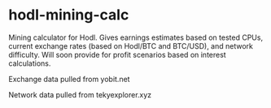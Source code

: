 # hodl-mining-calc

Mining calculator for Hodl. Gives earnings estimates based on tested CPUs, current exchange rates (based on Hodl/BTC and BTC/USD), and network difficulty. Will soon provide for profit scenarios based on interest calculations. 

Exchange data pulled from yobit.net

Network data pulled from tekyexplorer.xyz